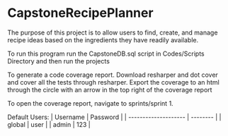# CapstoneRecipePlanner
The purpose of this project is to allow users to find, create, and manage recipe ideas based on the ingredients they have readily available. 

To run this program run the CapstoneDB.sql script in Codes/Scripts Directory and then run the projects

To generate a code coverage report. Download resharper and dot cover and cover all the tests through resharper. Export the coverage to an html through the circle with an arrow in the top right of the coverage report

To open the coverage report, navigate to sprints/sprint 1.

Default Users: 
| Username             | Password | 
| -------------------- | -------- | 
| global               | user     | 
| admin                | 123      | 
